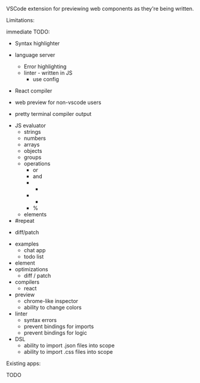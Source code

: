 VSCode extension for previewing web components as they're being written.

Limitations:

immediate TODO:

- Syntax highlighter
- language server

  - Error highlighting
  - linter - written in JS
    - use config

- React compiler
- web preview for non-vscode users
- pretty terminal compiler output

* JS evaluator
  - strings
  - numbers
  - arrays
  - objects
  - groups
  - operations
    - or
    - and
    - +
    - -
    - %
  - elements
* #repeat

- diff/patch

* examples
  - chat app
  - todo list
* <logic /> element
* optimizations
  - diff / patch
* compilers
  - react
* preview
  - chrome-like inspector
  - ability to change colors
* linter
  - syntax errors
  - prevent bindings for imports
  - prevent bindings for logic
* DSL
  - ability to import .json files into scope
  - ability to import .css files into scope

Existing apps:

TODO
